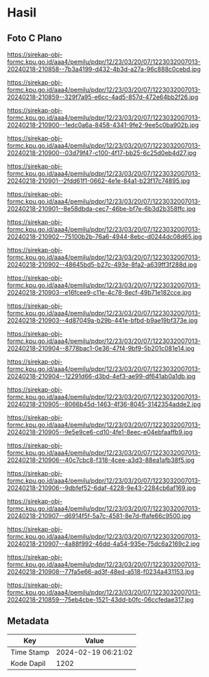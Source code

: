 # Hasil

## Foto C Plano

https://sirekap-obj-formc.kpu.go.id/aaa4/pemilu/pdpr/12/23/03/20/07/1223032007013-20240218-210858--7b3a4199-d432-4b3d-a27a-96c888c0cebd.jpg

https://sirekap-obj-formc.kpu.go.id/aaa4/pemilu/pdpr/12/23/03/20/07/1223032007013-20240218-210859--329f7a95-e6cc-4ad5-857d-472e64bb2f26.jpg

https://sirekap-obj-formc.kpu.go.id/aaa4/pemilu/pdpr/12/23/03/20/07/1223032007013-20240218-210900--1edc0a6a-8458-4341-9fe2-9ee5c0ba902b.jpg

https://sirekap-obj-formc.kpu.go.id/aaa4/pemilu/pdpr/12/23/03/20/07/1223032007013-20240218-210900--03d79f47-c100-4f17-bb25-6c25d0eb4d27.jpg

https://sirekap-obj-formc.kpu.go.id/aaa4/pemilu/pdpr/12/23/03/20/07/1223032007013-20240218-210901--2fdd61f1-0662-4e1e-84a1-b23f17c74895.jpg

https://sirekap-obj-formc.kpu.go.id/aaa4/pemilu/pdpr/12/23/03/20/07/1223032007013-20240218-210901--8e58dbda-cec7-46be-bf7e-6b3d2b358ffc.jpg

https://sirekap-obj-formc.kpu.go.id/aaa4/pemilu/pdpr/12/23/03/20/07/1223032007013-20240218-210902--75100b2b-76a6-4944-8ebc-d0244dc08d65.jpg

https://sirekap-obj-formc.kpu.go.id/aaa4/pemilu/pdpr/12/23/03/20/07/1223032007013-20240218-210902--48645bd5-b27c-493e-8fa2-a639ff3f288d.jpg

https://sirekap-obj-formc.kpu.go.id/aaa4/pemilu/pdpr/12/23/03/20/07/1223032007013-20240218-210903--e16fcee9-c11e-4c78-8ecf-49b71e182cce.jpg

https://sirekap-obj-formc.kpu.go.id/aaa4/pemilu/pdpr/12/23/03/20/07/1223032007013-20240218-210903--4d87049a-b29b-441e-bfbd-b9ae19bf373e.jpg

https://sirekap-obj-formc.kpu.go.id/aaa4/pemilu/pdpr/12/23/03/20/07/1223032007013-20240218-210904--8778bac1-0e36-47f4-9bf9-5b201c081e14.jpg

https://sirekap-obj-formc.kpu.go.id/aaa4/pemilu/pdpr/12/23/03/20/07/1223032007013-20240218-210904--12291d66-d3bd-4ef3-ae99-df641ab0a1db.jpg

https://sirekap-obj-formc.kpu.go.id/aaa4/pemilu/pdpr/12/23/03/20/07/1223032007013-20240218-210905--8066b45d-1463-4f36-8045-3142354adde2.jpg

https://sirekap-obj-formc.kpu.go.id/aaa4/pemilu/pdpr/12/23/03/20/07/1223032007013-20240218-210905--9e5e9ce6-cd10-4fe1-8eec-e04ebfaaffb9.jpg

https://sirekap-obj-formc.kpu.go.id/aaa4/pemilu/pdpr/12/23/03/20/07/1223032007013-20240218-210906--40c7cbc8-f318-4cee-a3d3-88ea1afb38f5.jpg

https://sirekap-obj-formc.kpu.go.id/aaa4/pemilu/pdpr/12/23/03/20/07/1223032007013-20240218-210906--9dbfef52-6daf-4228-9e43-2284cb6af169.jpg

https://sirekap-obj-formc.kpu.go.id/aaa4/pemilu/pdpr/12/23/03/20/07/1223032007013-20240218-210907--d6914f5f-5a7c-4581-8e7d-ffafe66c9500.jpg

https://sirekap-obj-formc.kpu.go.id/aaa4/pemilu/pdpr/12/23/03/20/07/1223032007013-20240218-210907--4a88f992-46dd-4a54-935e-75dc6a2169c2.jpg

https://sirekap-obj-formc.kpu.go.id/aaa4/pemilu/pdpr/12/23/03/20/07/1223032007013-20240218-210908--77fa5e66-ad3f-48ed-a518-f0234a431153.jpg

https://sirekap-obj-formc.kpu.go.id/aaa4/pemilu/pdpr/12/23/03/20/07/1223032007013-20240218-210859--75eb4cbe-1521-43dd-b0fc-06ccfedae317.jpg


## Metadata

| Key        | Value               |
| ---------- | ------------------- |
| Time Stamp | 2024-02-19 06:21:02 |
| Kode Dapil | 1202                |



